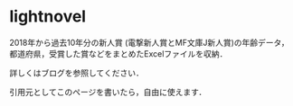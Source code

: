 # lightnovel
2018年から過去10年分の新人賞 (電撃新人賞とMF文庫J新人賞)の年齢データ，都道府県，受賞した賞などをまとめたExcelファイルを収納．

詳しくはブログを参照してください．

引用元としてこのページを書いたら，自由に使えます．
